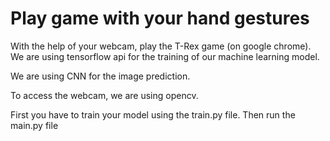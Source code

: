 # Play game with your hand gestures

With the help of your webcam, play the T-Rex game (on google chrome).
We are using tensorflow api for the training of our machine learning model.

We are using CNN for the image prediction.

To access the webcam, we are using opencv.

First you have to train your model using the train.py file. Then run the main.py file
